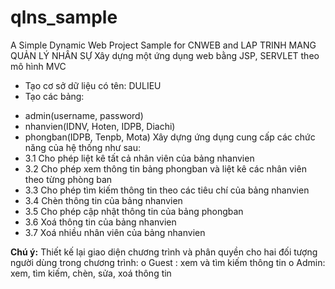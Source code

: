 # qlns_sample
A Simple Dynamic Web Project Sample for CNWEB and LAP TRINH MANG
QUẢN LÝ NHÂN SỰ
Xây dựng một ứng dụng web bằng JSP, SERVLET theo mô hình MVC
+ Tạo cơ sở dữ liệu có tên: DULIEU
+ Tạo các bảng:
- admin(username, password)
- nhanvien(IDNV, Hoten, IDPB, Diachi)
- phongban(IDPB, Tenpb, Mota)
Xây dựng ứng dụng cung cấp các chức năng của hệ thống như sau:
- 3.1 Cho phép liệt kê tất cả nhân viên của bảng nhanvien
- 3.2 Cho phép xem thông tin bảng phongban và liệt kê các nhân viên theo
từng phòng ban
- 3.3 Cho phép tìm kiếm thông tin theo các tiêu chí của bảng nhanvien
- 3.4 Chèn thông tin của bảng nhanvien
- 3.5 Cho phép cập nhật thông tin của bảng phongban
- 3.6 Xoá thông tin của bảng nhanvien
- 3.7 Xoá nhiều nhân viên của bảng nhanvien

**Chú ý:** Thiết kế lại giao diện chương trình và phân quyền cho hai đối tượng người dùng
trong chương trình:
o Guest : xem và tìm kiếm thông tin
o Admin: xem, tìm kiếm, chèn, sửa, xoá thông tin
